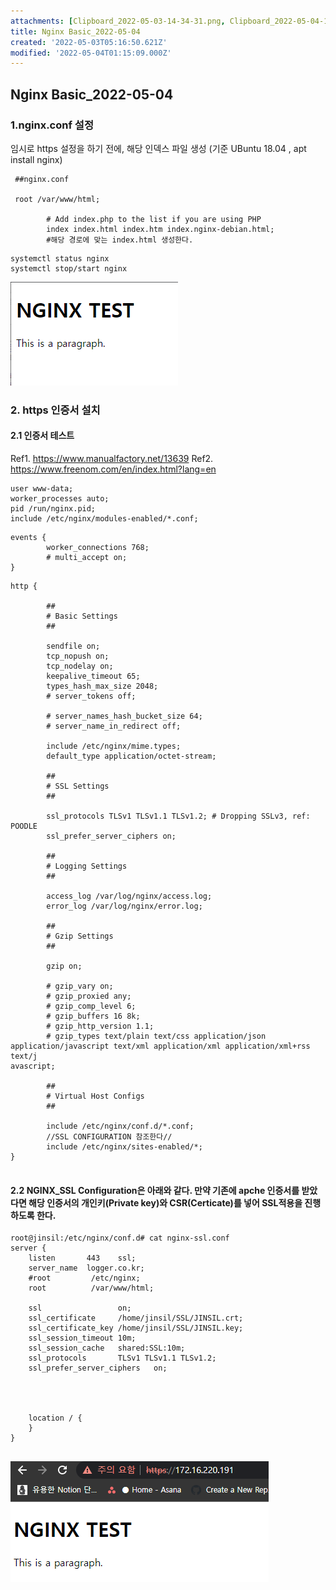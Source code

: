 ```yaml
---
attachments: [Clipboard_2022-05-03-14-34-31.png, Clipboard_2022-05-04-10-07-19.png]
title: Nginx Basic_2022-05-04
created: '2022-05-03T05:16:50.621Z'
modified: '2022-05-04T01:15:09.000Z'
---
```


## Nginx Basic_2022-05-04

### 1.nginx.conf 설정

임시로 https 설정을 하기 전에, 해당 인덱스 파일 생성 (기준 UBuntu 18.04 , apt install nginx)





```
 ##nginx.conf
 
 root /var/www/html;

        # Add index.php to the list if you are using PHP
        index index.html index.htm index.nginx-debian.html;
        #해당 경로에 맞는 index.html 생성한다.
```


```
systemctl status nginx
systemctl stop/start nginx
```

![Clipboard_2022-05-03-14-34-31.png](https://github.com/jinsirie/TIL/blob/8b1dc64cab8217274e4c4c7d9cbc3879a5584bb4/img/Clipboard_2022-05-03-14-34-31.png)



### 2. https 인증서 설치


#### 2.1 인증서 테스트
 Ref1. https://www.manualfactory.net/13639
 Ref2. https://www.freenom.com/en/index.html?lang=en






```
user www-data;
worker_processes auto;
pid /run/nginx.pid;
include /etc/nginx/modules-enabled/*.conf;
```



```
events {
        worker_connections 768;
        # multi_accept on;
}
```



```
http {

        ##
        # Basic Settings
        ##

        sendfile on;
        tcp_nopush on;
        tcp_nodelay on;
        keepalive_timeout 65;
        types_hash_max_size 2048;
        # server_tokens off;

        # server_names_hash_bucket_size 64;
        # server_name_in_redirect off;

        include /etc/nginx/mime.types;
        default_type application/octet-stream;

        ##
        # SSL Settings
        ##

        ssl_protocols TLSv1 TLSv1.1 TLSv1.2; # Dropping SSLv3, ref: POODLE
        ssl_prefer_server_ciphers on;

        ##
        # Logging Settings
        ##

        access_log /var/log/nginx/access.log;
        error_log /var/log/nginx/error.log;

        ##
        # Gzip Settings
        ##

        gzip on;

        # gzip_vary on;
        # gzip_proxied any;
        # gzip_comp_level 6;
        # gzip_buffers 16 8k;
        # gzip_http_version 1.1;
        # gzip_types text/plain text/css application/json application/javascript text/xml application/xml application/xml+rss text/j
avascript;

        ##
        # Virtual Host Configs
        ##

        include /etc/nginx/conf.d/*.conf;
        //SSL CONFIGURATION 참조한다//
        include /etc/nginx/sites-enabled/*;
}
 
```





#### 2.2 NGINX_SSL Configuration은 아래와 같다. 만약 기존에 apche 인증서를 받았다면 해당 인증서의 개인키(Private key)와 CSR(Certicate)를 넣어 SSL적용을 진행하도록 한다.

```
root@jinsil:/etc/nginx/conf.d# cat nginx-ssl.conf 
server {
    listen       443    ssl;
    server_name  logger.co.kr;
    #root         /etc/nginx;
    root          /var/www/html;   
 
    ssl                 on;
    ssl_certificate     /home/jinsil/SSL/JINSIL.crt;
    ssl_certificate_key /home/jinsil/SSL/JINSIL.key;
    ssl_session_timeout 10m;
    ssl_session_cache   shared:SSL:10m;
    ssl_protocols       TLSv1 TLSv1.1 TLSv1.2;
    ssl_prefer_server_ciphers   on;

     
    
    
    location / {
    }
}


```



![Clipboard_2022-05-04-10-07-19.png](https://github.com/jinsirie/TIL/blob/8b1dc64cab8217274e4c4c7d9cbc3879a5584bb4/img/Clipboard_2022-05-04-10-07-19.png)
